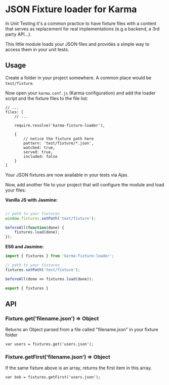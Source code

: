 # JSON Fixture loader for Karma

In Unit Testing it's a common practice to have fixture files with a content that serves as replacement for real implementations (e.g a backend, a 3rd party API...).

This little module loads your JSON files and provides a simple way to access them in your unit tests.

## Usage

Create a folder in your project somewhere. A common place would be `test/fixture`.

Now open your `karma.conf.js` (Karma configuration) and add the loader script and the fixture files to the file list:

```
// ...
files: [
    // ...

    require.resolve('karma-fixture-loader'),

    {
        // notice the fixture path here
        pattern: 'test/fixture/*.json',
        watched: true,
        served: true,
        included: false
    }
]

```

Your JSON fixtures are now available in your tests via Ajax.

Now, add another file to your project that will configure the module and load your files:

__Vanilla JS with Jasmine:__

```js

// path to your fixtures
window.fixtures.setPath('text/fixture');

beforeAll(function(done) {
    fixtures.load(done);
});

```

__ES6 and Jasmine:__

```js
import { fixtures } from 'karma-fixture-loader';

// path to your fixtures
fixtures.setPath('test/fixture');

beforeAll(done => fixtures.load(done));

export { fixtures }
```

## API

### Fixture.get('filename.json') => Object

Returns an Object parsed from a file called "filename.json" in your fixture folder

```
var users = fixtures.get('users.json');
```

### Fixture.getFirst('filename.json') => Object

If the same fixture above is an array, returns the first item in this array.

```
var bob = fixtures.getFirst('users.json');
```

